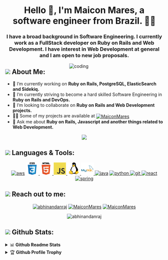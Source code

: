 
<h1 align="center">Hello 👋, I'm Maicon Mares, a software engineer from Brazil. 🎯️🚀️</h1>
<h3 align="center">I have a broad background in Software Engineering. I currently work as a FullStack developer on Ruby on Rails and Web Development. I have interest in Web Development at general and I am open to new job proposals.</h3>

<img align="right" alt="coding" width="300" src="https://media.giphy.com/media/lP8xu5t2DLGG045H8F/giphy.gif">

## <img src="https://media.giphy.com/media/WUlplcMpOCEmTGBtBW/giphy.gif" width="40"> **About Me:**

- 🔭 I’m currently working on **Ruby on Rails, PostgreSQL, ElasticSearch and Sidekiq.**
- 🌱 I’m currently striving to become a hard skilled Software Engineering in **Ruby on Rails and DevOps.**
- 👯 I’m looking to collaborate on **Ruby on Rails and Web Development projects.**
- 👨‍💻 Some of my projects are available at <a href="https://github.com/MaiconMares?tab=repositories" target="blank"><img align="center" src="https://raw.githubusercontent.com/rahuldkjain/github-profile-readme-generator/master/src/images/icons/Social/github.svg" alt="MaiconMares" height="30" width="40" /></a>
- 💬 Ask me about **Ruby on Rails, Javascript and another things related to Web Development.**

<p align="center">
   <img align="center" src="https://github-readme-streak-stats.herokuapp.com/?user=MaiconMares&theme=radical&hide_border=true"/>
</p>

## <img src="https://media.giphy.com/media/j2pOGeGYKe2xCCKwfi/giphy.gif" width="40"> **Languages & Tools:**

<p align="center"> 
<a href="https://aws.amazon.com" target="_blank"><img src="https://cdn.masto.host/rubysocial/media_attachments/files/000/025/807/original/453eff14ee19eaee.png" alt="aws" width="40" height="40"/></a> <a href="https://cdn.masto.host/rubysocial/media_attachments/files/000/025/807/original/453eff14ee19eaee.png" target="_blank"> <img src="https://raw.githubusercontent.com/devicons/devicon/master/icons/css3/css3-original-wordmark.svg" alt="css3" width="40" height="40"/> </a> </a> <a href="https://www.w3.org/html/" target="_blank"> <img src="https://raw.githubusercontent.com/devicons/devicon/master/icons/html5/html5-original-wordmark.svg" alt="html5" width="40" height="40"/> </a><a href="https://developer.mozilla.org/en-US/docs/Web/JavaScript" target="_blank"> <img src="https://raw.githubusercontent.com/devicons/devicon/master/icons/javascript/javascript-original.svg" alt="javascript" width="40" height="40"/> </a> 	<a href="https://www.linux.org/" target="_blank"> <img src="https://raw.githubusercontent.com/devicons/devicon/master/icons/linux/linux-original.svg" alt="linux" width="40" height="40"/> </a> <a href="https://www.mysql.com/" target="_blank"> <img src="https://raw.githubusercontent.com/devicons/devicon/master/icons/mysql/mysql-original-wordmark.svg" alt="mysql" width="40" height="40"/> </a>
<a href="https://logowik.com/content/uploads/images/nodejs.jpg" target="_blank"> <img src="https://logowik.com/content/uploads/images/nodejs.jpg"  alt="java" width="40" height="40" /></a> </a><a href="https://www.liblogo.com/img-logo/ru8158idef-ruby-on-rails-logo-introduction-to-ruby-on-rails-and-how-mvc-works-by-haarika.png" target="_blank"> <img src="https://www.liblogo.com/img-logo/ru8158idef-ruby-on-rails-logo-introduction-to-ruby-on-rails-and-how-mvc-works-by-haarika.png" alt="python" width="40" height="40"/> </a><a href="https://git-scm.com/" target="_blank"><img src="https://cdn.jsdelivr.net/gh/devicons/devicon/icons/git/git-original.svg" alt="git" width="40" height="40"/> </a><a href="https://reactjs.org/" target="_blank"><img src="https://cdn.jsdelivr.net/gh/devicons/devicon/icons/react/react-original.svg" alt="react" width="40" height="40"/> </a><a href="https://cdn.icon-icons.com/icons2/2415/PNG/512/heroku_original_wordmark_logo_icon_146482.png" target="_blank"><img src="https://cdn.icon-icons.com/icons2/2415/PNG/512/heroku_original_wordmark_logo_icon_146482.png" alt="spring" width="40" height="40"/> </a>
</p>

## <img src="https://media.giphy.com/media/LnQjpWaON8nhr21vNW/giphy.gif" width="40"> **Reach out to me:** ️

<p align="center">
<a href="https://linkedin.com/in/maicon-mares" target="_blank"><img align="center" src="https://img.shields.io/badge/-LinkedIn-0e76a8?style=flat-square&logo=Linkedin&logoColor=white" alt="abhinandanraj" /></a>
<a href="https://github.com/MaiconMares" target="_blank"><img align="center" src="https://img.shields.io/badge/Website-3b5998?style=flat-square&logo=google-chrome&logoColor=white" alt="MaiconMares" /></a>
<a href="mailto:maiconmaresunb@gmail.com" target="_blank"><img align="center" src="https://img.shields.io/badge/-Gmail-EA4335?style=flat-square&logo=Gmail&logoColor=white" alt="MaiconMares" /></a>
<p align="center"> <img src="https://komarev.com/ghpvc/?username=abhinandanraj&label=Visitors&color=0088cc&style=flat-square" alt="abhinandanraj" /> </p>

## <img src="https://media.giphy.com/media/ZCN6F3FAkwsyOGU2RS/giphy.gif" width="40"> **Github Stats:**

<details>
  <summary>📊 <b>Github Readme Stats</b></summary>
 <br />
 <p align="center">
  <a href="https://github.com/MaiconMares">
   <img width="430" align="center" src="https://github-readme-stats.vercel.app/api?username=MaiconMares&show_icons=true&theme=radical&count_private=true">
  </a>
  <a href="https://github.com/MaiconMares/github-readme-stats">
    <img align="center" src="https://github-readme-stats.anuraghazra1.vercel.app/api/top-langs/?username=MaiconMares&layout=compact&theme=radical&langs_count=6" />
  </a>
 </p>
</details>

<details>
 <summary>🏆 <b>Github Profile Trophy</b></summary>
 <br />
 <p align="center">
  <a href="https://github.com/ryo-ma/github-profile-trophy">
   <img src="https://github-profile-trophy.vercel.app/?username=MaiconMares&column=8&theme=darkhub"/>
  </a>
 </p>
</details>
